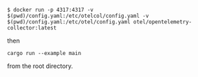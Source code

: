 
```
$ docker run -p 4317:4317 -v $(pwd)/config.yaml:/etc/otelcol/config.yaml -v $(pwd)/config.yaml:/etc/otel/config.yaml otel/opentelemetry-collector:latest
```

then

```
cargo run --example main
```

from the root directory.